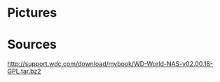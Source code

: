 # Pictures


# Sources


<http://support.wdc.com/download/mybook/WD-World-NAS-v02.00.18-GPL.tar.bz2>  
